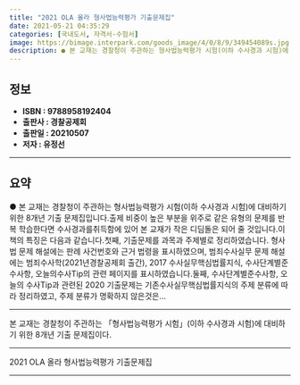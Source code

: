 ```yaml
---
title: "2021 OLA 올라 형사법능력평가 기출문제집"
date: 2021-05-21 04:35:29
categories: [국내도서, 자격서-수험서]
image: https://bimage.interpark.com/goods_image/4/0/8/9/349454089s.jpg
description: ● 본 교재는 경찰청이 주관하는 형사법능력평가 시험(이하 수사경과 시험)에 대비하기 위한 8개년 기출 문제집입니다.출제 비중이 높은 부분을 위주로 같은 유형의 문제를 반복 학습한다면 수사경과를취득함에 있어 본 교재가 작은 디딤돌은 되어 줄 것입니다.이 책의 특징은 다음과 같습니다.첫째
---
```


## **정보**

- **ISBN : 9788958192404**
- **출판사 : 경찰공제회**
- **출판일 : 20210507**
- **저자 : 유정선**

------



## **요약**

●  본 교재는 경찰청이 주관하는 형사법능력평가 시험(이하 수사경과 시험)에 대비하기 위한 8개년 기출 문제집입니다.출제 비중이 높은 부분을 위주로 같은 유형의 문제를 반복 학습한다면 수사경과를취득함에 있어 본 교재가 작은 디딤돌은 되어 줄 것입니다.이 책의 특징은 다음과 같습니다.첫째, 기출문제를 과목과 주제별로 정리하였습니다. 형사법 문제 해설에는 판례 사건번호와 근거 법령을 표시하였으며, 범죄수사실무 문제 해설에는 범죄수사학(2021년경찰공제회 출간), 2017 수사실무핵심법률지식, 수사단계별준수사항, 오늘의수사Tip의 관련 페이지를 표시하였습니다.둘째, 수사단계별준수사항, 오늘의 수사Tip과 관련된 2020 기출문제는 기존수사실무핵심법률지식의 주제 분류에 따라 정리하였고, 주제 분류가 명확하지 않은것은...

------

본 교재는 경찰청이 주관하는 「형사법능력평가 시험」(이하 수사경과 시험)에 대비하기 위한 8개년 기출 문제집이다.

------


2021 OLA 올라 형사법능력평가 기출문제집 

------


